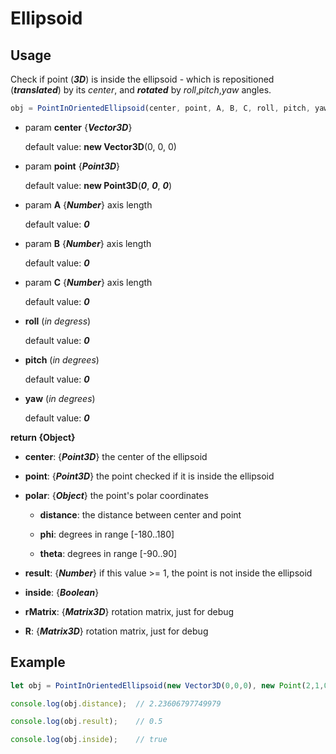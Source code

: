 # Ellipsoid
## Usage
Check if point (***3D***) is inside the ellipsoid - which is repositioned (***translated***) by its *center*, and ***rotated*** by *roll*,*pitch*,*yaw* angles.
```javascript
obj = PointInOrientedEllipsoid(center, point, A, B, C, roll, pitch, yaw)
```
- param **center** {***Vector3D***}

  default value: **new Vector3D**(0, 0, 0)

- param **point** {***Point3D***}

  default value: **new Point3D**(***0***, ***0***, ***0***)

- param **A** {***Number***} axis length

  default value: ***0***

- param **B** {***Number***} axis length

  default value: ***0***

- param **C** {***Number***} axis length

  default value: ***0***

- **roll** (*in degress*)

  default value: ***0***

- **pitch** (*in degrees*)

  default value: ***0***

- **yaw** (*in degrees*)

  default value: ***0***

**return {Object}**

- **center**: {***Point3D***} the center of the ellipsoid

- **point**: {***Point3D***} the point checked if it is inside the ellipsoid

- **polar**: {***Object***} the point's polar coordinates

  - **distance**: the distance between center and point
  
  - **phi**: degrees in range [-180..180]
  
  - **theta**: degrees in range [-90..90]

- **result**: {***Number***} if this value >= 1, the point is not inside the ellipsoid

- **inside**: {***Boolean***}

- **rMatrix**: {***Matrix3D***} rotation matrix, just for debug

- **R**: {***Matrix3D***} rotation matrix, just for debug

## Example

```javascript
let obj = PointInOrientedEllipsoid(new Vector3D(0,0,0), new Point(2,1,0), 4, 2, 2, 0, 0, 0);

console.log(obj.distance);  // 2.23606797749979

console.log(obj.result);    // 0.5

console.log(obj.inside);    // true
```

